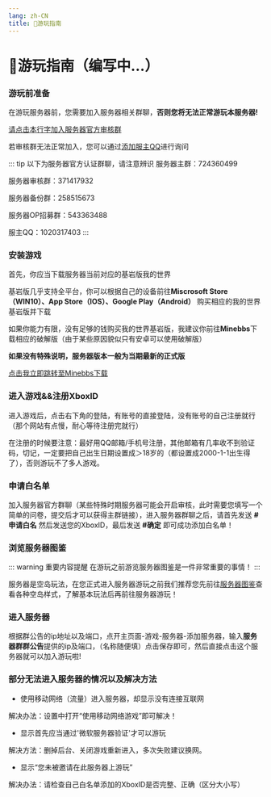 ```yaml
---
lang: zh-CN
title: 📣游玩指南
---
```

# 📣游玩指南（编写中...）

### 游玩前准备

在游玩服务器前，您需要加入服务器相关群聊，**否则您将无法正常游玩本服务器!**

[请点击本行字加入服务器官方审核群](https://jq.qq.com/?_wv=1027&k=qsGBYtfP)

若审核群无法正常加入，您可以通过[添加服主QQ](https://qm.qq.com/cgi-bin/qm/qr?k=7mnlY_HJbyNa8zZ94amitHNMmayXDyHS&noverify=0&personal_qrcode_source=4)进行询问


::: tip 以下为服务器官方认证群聊，请注意辨识
服务器主群：724360499

服务器审核群：371417932

服务器备份群：258515673

服务器OP招募群：543363488

服主QQ：1020317403
:::


### 安装游戏

首先，你应当下载服务器当前对应的基岩版我的世界

基岩版几乎支持全平台，你可以根据自己的设备前往**Miscrosoft Store（WIN10）、App Store（IOS）、Google Play（Android）** 购买相应的我的世界基岩版并下载

如果你能力有限，没有足够的钱购买我的世界基岩版，我建议你前往**Minebbs**下载相应的破解版（由于某些原因貌似只有安卓可以使用破解版）

**如果没有特殊说明，服务器版本一般为当期最新的正式版**

[点击我立即跳转至Minebbs下载](https://mc.minebbs.com/#/)


### 进入游戏&&注册XboxID

进入游戏后，点击右下角的登陆，有账号的直接登陆，没有账号的自己注册就行（那个网站有点慢，耐心等待注册完就行）

在注册的时候要注意：最好用QQ邮箱/手机号注册，其他邮箱有几率收不到验证码，切记，一定要把自己出生日期设置成＞18岁的（都设置成2000-1-1出生得了），否则游玩不了多人游戏。


### 申请白名单

加入服务器官方群聊（某些特殊时期服务器可能会开启审核，此时需要您填写一个简单的问卷，提交后才可以获得主群链接），进入服务器群聊之后，请首先发送 **#申请白名** 然后发送您的XboxID，最后发送 **#确定** 即可成功添加白名单！

### 浏览服务器图鉴

::: warning 重要内容提醒
在游玩之前游览服务器图鉴是一件非常重要的事情！
:::

服务器是空岛玩法，在您正式进入服务器游玩之前我们推荐您先前往[服务器图鉴](https://docs.mcnia.top/zh-CN/Illustrated.html)查看各种空岛样式，了解基本玩法后再前往服务器游玩！

### 进入服务器

根据群公告的ip地址以及端口，点开主页面-游戏-服务器-添加服务器，输入**服务器群群公告**提供的ip及端口，（名称随便填）点击保存即可，然后直接点击这个服务器就可以加入游玩啦!

### 部分无法进入服务器的情况以及解决方法

- 使用移动网络（流量）进入服务器，却显示没有连接互联网

解决办法：设置中打开“使用移动网络游戏”即可解决！

- 显示首先应当通过'微软服务器验证'才可以游玩

解决方法：删掉后台、关闭游戏重新进入，多次失败建议换网。

- 显示“您未被邀请在此服务器上游玩”

解决办法：请检查自己白名单添加的XboxID是否完整、正确（区分大小写）
